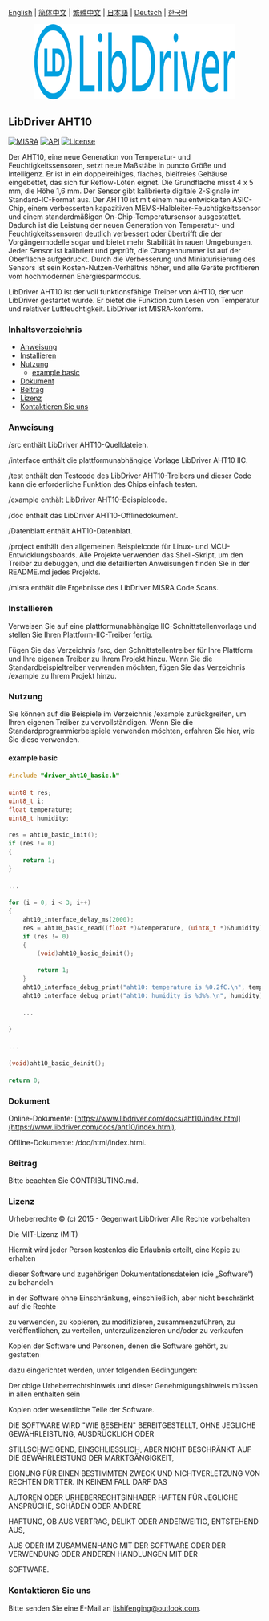 [English](/README.md) | [ 简体中文](/README_zh-Hans.md) | [繁體中文](/README_zh-Hant.md) | [日本語](/README_ja.md) | [Deutsch](/README_de.md) | [한국어](/README_ko.md)

<div align=center>
<img src="/doc/image/logo.svg" width="400" height="150"/>
</div>

## LibDriver AHT10
[![MISRA](https://img.shields.io/badge/misra-compliant-brightgreen.svg)](/misra/README.md) [![API](https://img.shields.io/badge/api-reference-blue.svg)](https://www.libdriver.com/docs/aht10/index.html) [![License](https://img.shields.io/badge/license-MIT-brightgreen.svg)](/LICENSE) 

Der AHT10, eine neue Generation von Temperatur- und Feuchtigkeitssensoren, setzt neue Maßstäbe in puncto Größe und Intelligenz. Er ist in ein doppelreihiges, flaches, bleifreies Gehäuse eingebettet, das sich für Reflow-Löten eignet. Die Grundfläche misst 4 x 5 mm, die Höhe 1,6 mm. Der Sensor gibt kalibrierte digitale 2-Signale im Standard-IC-Format aus. Der AHT10 ist mit einem neu entwickelten ASIC-Chip, einem verbesserten kapazitiven MEMS-Halbleiter-Feuchtigkeitssensor und einem standardmäßigen On-Chip-Temperatursensor ausgestattet. Dadurch ist die Leistung der neuen Generation von Temperatur- und Feuchtigkeitssensoren deutlich verbessert oder übertrifft die der Vorgängermodelle sogar und bietet mehr Stabilität in rauen Umgebungen. Jeder Sensor ist kalibriert und geprüft, die Chargennummer ist auf der Oberfläche aufgedruckt. Durch die Verbesserung und Miniaturisierung des Sensors ist sein Kosten-Nutzen-Verhältnis höher, und alle Geräte profitieren vom hochmodernen Energiesparmodus.

LibDriver AHT10 ist der voll funktionsfähige Treiber von AHT10, der von LibDriver gestartet wurde. Er bietet die Funktion zum Lesen von Temperatur und relativer Luftfeuchtigkeit. LibDriver ist MISRA-konform.

### Inhaltsverzeichnis

  - [Anweisung](#Anweisung)
  - [Installieren](#Installieren)
  - [Nutzung](#Nutzung)
    - [example basic](#example-basic)
  - [Dokument](#Dokument)
  - [Beitrag](#Beitrag)
  - [Lizenz](#Lizenz)
  - [Kontaktieren Sie uns](#Kontaktieren-Sie-uns)

### Anweisung

/src enthält LibDriver AHT10-Quelldateien.

/interface enthält die plattformunabhängige Vorlage LibDriver AHT10 IIC.

/test enthält den Testcode des LibDriver AHT10-Treibers und dieser Code kann die erforderliche Funktion des Chips einfach testen.

/example enthält LibDriver AHT10-Beispielcode.

/doc enthält das LibDriver AHT10-Offlinedokument.

/Datenblatt enthält AHT10-Datenblatt.

/project enthält den allgemeinen Beispielcode für Linux- und MCU-Entwicklungsboards. Alle Projekte verwenden das Shell-Skript, um den Treiber zu debuggen, und die detaillierten Anweisungen finden Sie in der README.md jedes Projekts.

/misra enthält die Ergebnisse des LibDriver MISRA Code Scans.

### Installieren

Verweisen Sie auf eine plattformunabhängige IIC-Schnittstellenvorlage und stellen Sie Ihren Plattform-IIC-Treiber fertig.

Fügen Sie das Verzeichnis /src, den Schnittstellentreiber für Ihre Plattform und Ihre eigenen Treiber zu Ihrem Projekt hinzu. Wenn Sie die Standardbeispieltreiber verwenden möchten, fügen Sie das Verzeichnis /example zu Ihrem Projekt hinzu.

### Nutzung

Sie können auf die Beispiele im Verzeichnis /example zurückgreifen, um Ihren eigenen Treiber zu vervollständigen. Wenn Sie die Standardprogrammierbeispiele verwenden möchten, erfahren Sie hier, wie Sie diese verwenden.

#### example basic

```C
#include "driver_aht10_basic.h"

uint8_t res;
uint8_t i;
float temperature;
uint8_t humidity;

res = aht10_basic_init();
if (res != 0)
{
    return 1;
}

...

for (i = 0; i < 3; i++)
{
    aht10_interface_delay_ms(2000);
    res = aht10_basic_read((float *)&temperature, (uint8_t *)&humidity);
    if (res != 0)
    {
        (void)aht10_basic_deinit();

        return 1;
    }
    aht10_interface_debug_print("aht10: temperature is %0.2fC.\n", temperature);
    aht10_interface_debug_print("aht10: humidity is %d%%.\n", humidity); 
    
    ...
        
}

...

(void)aht10_basic_deinit();

return 0;
```

### Dokument

Online-Dokumente: [https://www.libdriver.com/docs/aht10/index.html](https://www.libdriver.com/docs/aht10/index.html).

Offline-Dokumente: /doc/html/index.html.

### Beitrag

Bitte beachten Sie CONTRIBUTING.md.

### Lizenz

Urheberrechte © (c) 2015 - Gegenwart LibDriver Alle Rechte vorbehalten



Die MIT-Lizenz (MIT)



Hiermit wird jeder Person kostenlos die Erlaubnis erteilt, eine Kopie zu erhalten

dieser Software und zugehörigen Dokumentationsdateien (die „Software“) zu behandeln

in der Software ohne Einschränkung, einschließlich, aber nicht beschränkt auf die Rechte

zu verwenden, zu kopieren, zu modifizieren, zusammenzuführen, zu veröffentlichen, zu verteilen, unterzulizenzieren und/oder zu verkaufen

Kopien der Software und Personen, denen die Software gehört, zu gestatten

dazu eingerichtet werden, unter folgenden Bedingungen:



Der obige Urheberrechtshinweis und dieser Genehmigungshinweis müssen in allen enthalten sein

Kopien oder wesentliche Teile der Software.



DIE SOFTWARE WIRD "WIE BESEHEN" BEREITGESTELLT, OHNE JEGLICHE GEWÄHRLEISTUNG, AUSDRÜCKLICH ODER

STILLSCHWEIGEND, EINSCHLIESSLICH, ABER NICHT BESCHRÄNKT AUF DIE GEWÄHRLEISTUNG DER MARKTGÄNGIGKEIT,

EIGNUNG FÜR EINEN BESTIMMTEN ZWECK UND NICHTVERLETZUNG VON RECHTEN DRITTER. IN KEINEM FALL DARF DAS

AUTOREN ODER URHEBERRECHTSINHABER HAFTEN FÜR JEGLICHE ANSPRÜCHE, SCHÄDEN ODER ANDERE

HAFTUNG, OB AUS VERTRAG, DELIKT ODER ANDERWEITIG, ENTSTEHEND AUS,

AUS ODER IM ZUSAMMENHANG MIT DER SOFTWARE ODER DER VERWENDUNG ODER ANDEREN HANDLUNGEN MIT DER

SOFTWARE.

### Kontaktieren Sie uns

Bitte senden Sie eine E-Mail an lishifenging@outlook.com.